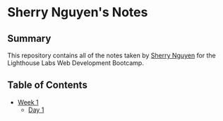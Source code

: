 # Sherry Nguyen's Notes
## Summary 

This repository contains all of the notes taken by [Sherry Nguyen](https://github.com/sherrynganguyen) for the Lighthouse Labs Web Development Bootcamp.
## Table of Contents
* [Week 1](/Week_1)
  * [Day 1](/Week_1/Day_1)
